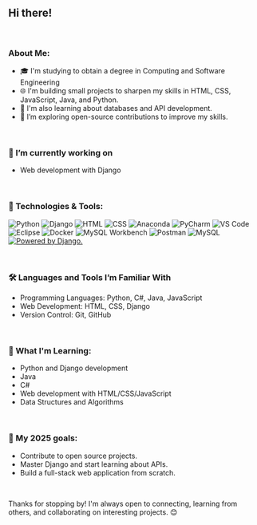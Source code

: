 ## Hi there! 
<br>

### About Me:
- 🎓 I'm studying to obtain a degree in Computing and Software Engineering
- 🌐 I'm building small projects to sharpen my skills in HTML, CSS, JavaScript, Java, and Python.
- 📖 I'm also learning about databases and API development.
- 🤔 I’m exploring open-source contributions to improve my skills.
<br>

### 🔭 I’m currently working on 
- Web development with Django
<br>

### 🚀 Technologies & Tools:
![Python](https://img.shields.io/badge/Python-blue?logo=python)
![Django](https://img.shields.io/badge/Django-green?logo=django)
![HTML](https://img.shields.io/badge/HTML-orange?logo=html5)
![CSS](https://img.shields.io/badge/CSS-blue?logo=css3)
![Anaconda](https://img.shields.io/badge/Tool-Anaconda-brightgreen?logo=anaconda)
![PyCharm](https://img.shields.io/badge/IDE-PyCharm-green?logo=pycharm)
![VS Code](https://img.shields.io/badge/IDE-VS%20Code-blue?logo=visual-studio-code)
![Eclipse](https://img.shields.io/badge/IDE-Eclipse-purple?logo=eclipse)
![Docker](https://img.shields.io/badge/Tool-Docker-blue?logo=docker)
![MySQL Workbench](https://img.shields.io/badge/Database-MySQL%20Workbench-orange?logo=mysql)
![Postman](https://img.shields.io/badge/Tool-Postman-orange?logo=postman)
![MySQL](https://img.shields.io/badge/mysql-4479A1.svg?style=for-the-badge&logo=mysql&logoColor=white)
<a href="http://www.djangoproject.com/"><img src="https://www.djangoproject.com/m/img/badges/djangopowered126x54.gif" border="0" alt="Powered by Django." title="Powered by Django." /></a>


<br>

### 🛠️ Languages and Tools I’m Familiar With
- Programming Languages: Python, C#, Java, JavaScript
- Web Development: HTML, CSS, Django
- Version Control: Git, GitHub
<br>

### 🌱 What I'm Learning:
- Python and Django development
- Java
- C#
- Web development with HTML/CSS/JavaScript
- Data Structures and Algorithms
<br>

### 🚀 My 2025 goals:
- Contribute to open source projects.
- Master Django and start learning about APIs.
- Build a full-stack web application from scratch.
<br>

Thanks for stopping by! I'm always open to connecting, learning from others, 
and collaborating on interesting projects. 😊




